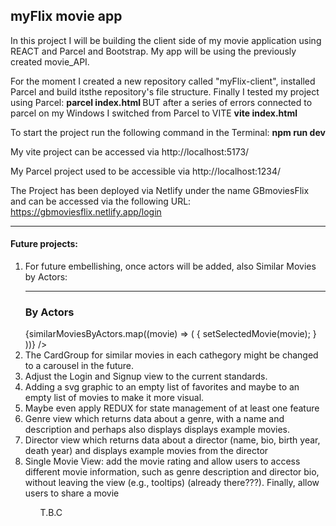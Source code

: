 <h2>myFlix movie app </h2>

In this project I will be building the client side of my movie application using REACT and Parcel and Bootstrap. My app will be using the previously created movie_API.

For the moment I created a new repository called "myFlix-client", installed Parcel and build itsthe repository's file structure. Finally I tested my project using Parcel: <b> parcel index.html </b> BUT after a series of errors connected to parcel on my Windows I switched from Parcel to VITE <b> vite index.html </b>

To start the project run the following command in the Terminal: <b> npm run dev </b>

My vite project can be accessed via http://localhost:5173/

My Parcel project used to be accessible via http://localhost:1234/

The Project has been deployed via Netlify under the name GBmoviesFlix and can be accessed via the following URL: https://gbmoviesflix.netlify.app/login

<hr />

<h4>Future projects:</h4>

<ol>
<li>
For future embellishing, once actors will be added, also Similar Movies by Actors:
   <hr />
   <h3>By Actors</h3>
   {similarMoviesByActors.map((movie) => (
   <MovieCard
   key={movie.id}
   movie={movie}
   onMovieClick={() => {
   setSelectedMovie(movie);
   }
   ))}
   />
   </li>
   <li>
   The CardGroup for similar movies in each cathegory might be changed to a carousel in the future.
   </li>
   <li>
   Adjust the Login and Signup view to the current standards.
   </li>
   <li>
   Adding a svg graphic to an empty list of favorites and maybe to an empty list of movies to make it more visual.
   </li>
   <li>Maybe even apply REDUX for state management of at least one feature</li>
   <li>Genre view which returns data about a genre, with a name and description and perhaps also displays displays example movies.</li>
   <li>Director view which returns data about a director (name, bio, birth year, death year) and displays example movies from the director</li>
   <li>Single Movie View: add the movie rating and allow users to access different movie information, such as genre description and director bio, without leaving the view (e.g., tooltips) (already there???). Finally, allow users to share a movie</li>
   <ol>
T.B.C
